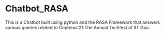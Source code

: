 # Chatbot_RASA
This is a Chatbot built using python and the RASA Framework that answers various queries related to Cepheus'21:The Annual Techfest of IIT Goa.
